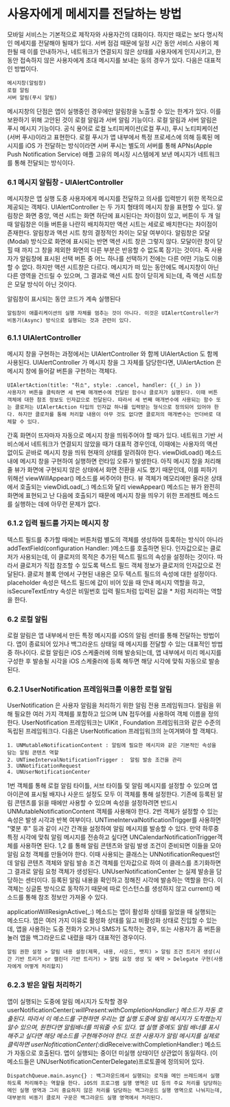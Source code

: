 # 사용자에게 메세지를 전달하는 방법

모바일 서비스는 기본적으로 제작자와 사용자간의 대화이다. 하지만 때로는 보다 명시적인 메세지를 전달해야 될때가 있다. 서버 점검 때문에 일정 시간 동안 서비스 사용이 제한될 때 이를 안내하거나, 네트워크가 연결되지 않은 상태를 사용자에게 인지시키고, 한동안 접속하지 않은 사용자에게 초대 메시지를 보내는 둥의 경우가 있다.  다음은 대표적인 방법이다.
    
    메시지창(알림창)
    로컬 알림
    서버 알림(푸시 알림)

메시지창의 단점은 앱이 실행중인 경우에만 알림창을 노출할 수 있는 한계가 있다. 이를 보완하기 위해 고안된 것이 로컬 알림과 서버 알림 기능이다.  로컬 알림과 서버 알림은 푸시 메시지 기능이다. 공식 용어로 로컬 노티피케이션(로컬 푸시), 푸시 노티피케이션(서버 푸시)이라고 표현한다.  로컬 푸시가 앱 내부에서 특정 프로세스에 의해 등록된 메시지를 iOS 가 전달하는 방식이라면 서버 푸시는 별도의 서버를 통해 APNs(Apple Push Notification Service) 애플 고유의 메시징 시스템에게 보낸 메시지가 네트워크를 통해 전달되는 방식이다.

### 6.1 메시지 알림창 - UIAlertController

메시지창은 앱 실행 도중 사용자에게 메시지를 전달하고 의사를 입력받기 위한 목적으로 제공되는 객체다. UIAlertController 는 두 가지 형태의 메시지 창을 표현할 수 있다. 알림창은 화면 중앙, 액션 시트는 화면 하단에 표시된다는 차이점이 있고, 버튼이 두 개 일때 알림창은 이들 버튼을 나란히 배치하지만 액션 시트는 세로로 배치한다는 차이점이 존재한다.  알림창과 액션 시트 창의 결정적인 차이는 모달 여부이다. 알림창은 모달(Modal) 방식으로 화면에 표시되는 반면 액션 시트 창은 그렇지 않다. 모달이란 창이 닫힐 때 까지 그 창을 제외한 화면의 다른 부분은 반응할 수 없도록 잠기는 것이다. 즉 사용자가 알림창에 표시된 선택 버튼 중 어느 하나를 선택하기 전에는 다른 어떤 기능도 이용할 수 없다.  하지만 액션 시트창은 다르다. 메시지가 떠 있는 동안에도 메시지창이 아닌 다른 영역을 건드릴 수 있으며, 그 결과로 액션 시트 창이 닫히게 되는데, 즉 액션 시트창은 모달 방식이 아닌 것이다.
    
알림창이 표시되는 동안 코드가 계속 실행된다
    
    알림창이 애플리케이션의 실행 자체를 멈추는 것이 아니다. 이것은 UIAlertController가 비동기(Async) 방식으로 실행되는 것과 관련이 있다. 
    
### 6.1.1 UIAlertController 

메시지 창을 구현하는 과정에서는 UIAlertController 와 함께 UIAlertAction 도 함께 사용된다. UIAlertController 가 메시지 창을 그 자체를 담당한다면, UIAlertAction 은 메시지 창에 들어갈 버튼을 구현하는 객체다.


    UIAlertAction(title: "취소", style: .cancel, handler: {(_) in })
    사용자가 버튼을 클릭하면 세 번째 매개변수에 전달된 함수나 클로저가 실행된다. 이때 버튼 객체에 대한 참조 정보도 인자값으로 전달된다. 따라서 세 번째 매개번수에 사용되는 함수 또는 클로저는 UIAlertAction 타입의 인자값 하나를 입력받는 형식으로 정의되어 있어야 한다. 하지만 클로저를 통해 처리할 내용이 아무 것도 없다면 클로저의 매개변수는 언더바로 대체할 수 있다.

간혹 화면이 뜨자마자 자동으로 메시지 창을 띄워주어야 할 때가 있다. 네트워크 기반 서비스에서 네트워크가 연결되지 않았을 때가 대표적 경우인데, 이때에는 사용자의 액션 없이도 곧바로 메시지 창을 띄워 현재의 상태를 알려줘야 한다. viewDidLoad() 메소드 내에 메시지 창을 구현하여 실행하면 런타임 오류가 발생한다. 아직 메시지 창을 처리해줄 뷰가 화면에 구현되지 않은 상태에서 화면 전환을 시도 했기 때문인데, 이를 피하기 위해선 viewWillAppear() 메소드를 써주어야 한다. 뷰 객체가 메모리에만 올라온 상태에서 호출되는 viewDidLoad(_:) 메소드와 달리 viewAppear() 메소드는 뷰가 완전히 화면에 표현되고 난 다음에 호출되기 때문에 메시지 창을 띄우기 위한 프레젠트 메소드를 실행하는 데에 아무런 문제가 없다.

### 6.1.2 입력 필드를 가지는 메시지 창

텍스트 필드를 추가할 때에는 버튼처럼 별도의 객체를 생성하여 등록하는 방식이 아니라 addTextField(configuration Handler: )메소드를 호출하면 된다. 인자값으로는 클로저가 사용되는데, 이 클로저의 목적은 추가된 텍스트 필드의 속성을 설정하는 것이다. 따라서 클로저가 직접 참조할 수 있도록 텍스트 필드 객체 정보가 클로저의 인자값으로 전달된다. 클로저 블록 안에서 구현된 내용은 모두 텍스트 필드의 속성에 대한 설정이다. placeholder 속성은 텍스트 필드에 값이 비어 있을 때 안내 메시지 역할을 하고, isSecureTextEntry 속성은 비밀번호 입력 필드처럼 입력된 값을 * 처럼 처리하는 역할을 한다. 

### 6.2 로컬 알림

로컬 알림은 앱 내부에서 만든 특정 메시지를 iOS의 알림 센터를 통해 전달하는 방법이다. 앱이 종료되어 있거나 백그라운드 상태일 때 메시지를 전달할 수 있는 대표적인 방법 중 하나이다.  로컬 알림은 iOS 스케줄러에 의해 발송되는데, 앱 내부에서 미리 메시지를 구성한 후 발송될 시각을 iOS 스케줄러에 등록 해두면 해당 시각에 맞춰 자동으로 발송된다.

### 6.2.1 UserNotification 프레임워크를 이용한 로컬 알림

UserNotification 은 사용자 알림을 처리하기 위한 알림 전용 프레임워크다. 알림을 위해 필요한 여러 가지 객체를 포함하고 있으며 UN 접두어를 사용하여 객체 이름을 정의한다. UserNotification 프레임워크는 UIKit , Foundation 프레임워크와 같은 수준의 독립된 프레임워크다. 다음은 UserNotification 프레임워크의 눈여겨봐야 할 객체다.

    1. UNMutableNotificationContent : 알림에 필요한 메시지와 같은 기본적인 속성을 담는 알림 콘텐츠 역할
    2. UNTimeIntervalNotificationTrigger :  알림 발송 조건을 관리
    3. UNNotificationRequest
    4. UNUserNotificationCenter
    
1번 객체를 통해 로컬 알림 타이틀, 서브 타이틀 및 알림 메시지를 설정할 수 있으며 앱 아이콘에 표시될 배지나 사운드 설정도 모두 이 객체를 통해 설정한다. 기존에 등록된 알림 콘텐츠를 읽을 때에만 사용할 수 있으며 속성을 설정하려면 반드시 UNMutableNotificationContent 객체를 사용해야 한다.  2번 객체가 설정할 수 있는 속성은 발생 시각과 반복 여부이다. UNTimeIntervalNotificationTrigger를 사용하면 "몇분 후" 등과 같이 시간 간격을 설정하여 알림 메시지를 발송할 수 있다. 만약 하루중 특정 시각에 맞춰 알림 메시지를 전송하고 싶다면 UNCalendarNotificationTrigger객체를 사용하면 된다.  1,2 를 통해 알림 콘텐츠와 알림 발생 조건이 준비되면 이들을 모아 알림 요청 객체를 만들어야 한다. 이때 사용되는 클래스는 UNNotificationRequest인데 알림 콘텐츠 객체와 알림 발송 조건 객체를 인자값으로 하여 이 클래스를 초기화하면 그 결과로 알림 요청 객체가 생성된다.  UNUserNotificationCenter 는 실제 발송을 담당하는 센터이다. 등록된 알림 내용을 확인하고 정해진 시각에 발송하는 역할을 한다. 이 객체는 싱글톤 방식으로 동작하기 때문에 따로 인스턴스를 생성하지 않고 current() 메소드를 통해 참조 정보만 가져올 수 있다.  

applicationWillResignActive(_:) 메소드는 앱이 활성화 상태를 잃었을 때 실행되는 메소드다. 앱은 여러 가지 이유로 활성화 상태를 잃고 비활성화 상태로 진입할 수 있는데, 앱을 사용하는 도중 전화가 오거나 SMS가 도착하는 경우, 또는 사용자가 홈 버튼을 눌러 앱을 백그라운드로 내렸을 때가 대표적인 경우이다.


    알림 권한 설정 > 알림 내용 설정(제목, 내용, 사운드, 뱃지) > 알림 조건 트리거 생성(시간 기반 트리거 or 캘린더 기반 트리거) > 알림 요청 생성 및 예약 > Delegate 구현(사용자에게 어떻게 처리할지)

### 6.2.3 받은 알림 처리하기

앱이 실행되는 도중에 알림 메시지가 도착할 경우 userNotificationCenter(_:willPresent:withCompletionHandler:) 메소드가 자동 호출된다. 따라서 이 메소드를 구현하면 우리는 앱 실행 도중에 알림 메시지가 도착했는지 알수 있으며, 원한다면 알림배너를 띄워줄 수도 있다. 앱 실행 중에도 알림 배너를 표시해주고 싶다면 해당 메소드를 구현해주어야 한다. 또한 사용자가 알림 메시지를 실제로 클릭하면 userNofiticationCenter(_:didReceive:withCompletionHandler:) 메소드가 자동으로 호출된다. 앱이 실행되는 중이던 미실행 상태이던 상관없이 동일하다. (이 메소드들은 UNUserNotificationCenterDelegate)프로토콜에 정의되어 있다.

 
    DispatchQueue.main.async{} : 백그라운드에서 실행되는 로직을 메인 쓰레드에서 실행하도록 처리해주는 역할을 한다. iOS의 프로그램 실행 영역은 UI 등의 주요 처리를 담당하는 메인 실행 영역과 그리 중요하지 않은 처리를 담당하는 백그라운드 실행 영역으로 나눠지는데, 대부분의 비동기 클로저 구문은 백그라운드 실행 영역에서 처리된다. 
    

